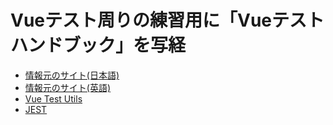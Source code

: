 # Vueテスト周りの練習用に「Vueテストハンドブック」を写経

- [情報元のサイト(日本語)](https://lmiller1990.github.io/vue-testing-handbook/ja/)
- [情報元のサイト(英語)](https://lmiller1990.github.io/vue-testing-handbook/)
- [Vue Test Utils](https://vue-test-utils.vuejs.org/ja/)
- [JEST](https://jestjs.io/docs/ja/getting-started.html)
